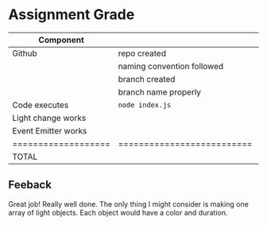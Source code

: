 # Assignment Grade

| Component           |                            | Points  | Grade |
| ------------------- | -------------------------- | ------- | ----- |
| Github              | repo created               | 10      | 10    |
|                     | naming convention followed | 10      | 10    |
|                     | branch created             | 10      | 10    |
|                     | branch name properly       | 10      | 10    |
| Code executes       | `node index.js`            | 20      | 20    |
| Light change works  |                            | 20      | 20    |
| Event Emitter works |                            | 20      | 20    |
| =================== | ========================== | ======= | ===== |
| TOTAL               |                            | 100     | 100   |

## Feeback

Great job! Really well done. The only thing I might consider is making one array of light objects. Each object would have a color and duration.
